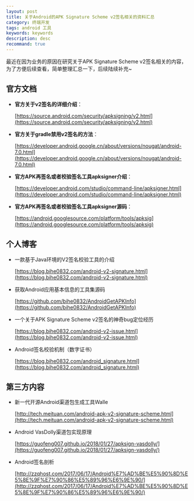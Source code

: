 ```yaml
---
layout: post
title: 关于Android的APK Signature Scheme v2签名相关的资料汇总
category: 终端开发
tags: android 工具
keywords: keywords
description: desc
recommand: true
---
```


最近在因为业务的原因在研究关于APK Signature Scheme v2签名相关的内容，为了方便后续查看，简单整理汇总一下，后续陆续补充~

## 官方文档

- **官方关于v2签名的详细介绍**：

	[https://source.android.com/security/apksigning/v2.html](https://source.android.com/security/apksigning/v2.html)

- **官方关于gradle禁用v2签名的方法**：

	[https://developer.android.google.cn/about/versions/nougat/android-7.0.html](https://developer.android.google.cn/about/versions/nougat/android-7.0.html)

- **官方APK再签名或者校验签名工具apksigner介绍**：

	[https://developer.android.com/studio/command-line/apksigner.html](https://developer.android.com/studio/command-line/apksigner.html)

- **官方APK再签名或者校验签名工具apksigner源码**：

	[https://android.googlesource.com/platform/tools/apksig](https://android.googlesource.com/platform/tools/apksig)

## 个人博客

- 一款基于Java环境的V2签名校验工具的介绍

	[https://blog.bihe0832.com/android-v2-signature.html](https://blog.bihe0832.com/android-v2-signature.html)
 
- 获取Android应用基本信息的工具集源码

	[https://github.com/bihe0832/AndroidGetAPKInfo](https://github.com/bihe0832/AndroidGetAPKInfo)

- 一个关于APK Signature Scheme v2签名的神奇bug定位经历

	[https://blog.bihe0832.com/android-v2-issue.html](https://blog.bihe0832.com/android-v2-issue.html)
	
- Android签名校验机制（数字证书）

	[https://blog.bihe0832.com/android_signature.html](https://blog.bihe0832.com/android_signature.html)

## 第三方内容

- 新一代开源Android渠道包生成工具Walle

	[http://tech.meituan.com/android-apk-v2-signature-scheme.html](http://tech.meituan.com/android-apk-v2-signature-scheme.html)

- Android VasDolly渠道包实现原理

	[https://guofeng007.github.io/2018/01/27/apksign-vasdolly/](https://guofeng007.github.io/2018/01/27/apksign-vasdolly/)

- Android签名剖析

	[http://zzqhost.com/2017/06/17/Android%E7%AD%BE%E5%90%8D%E5%8E%9F%E7%90%86%E5%89%96%E6%9E%90/](http://zzqhost.com/2017/06/17/Android%E7%AD%BE%E5%90%8D%E5%8E%9F%E7%90%86%E5%89%96%E6%9E%90/)
